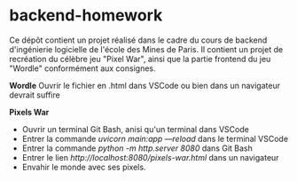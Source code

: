 # backend-homework
Ce dépôt contient un projet réalisé dans le cadre du cours de backend d'ingénierie logicielle de l'école des Mines de Paris. 
Il contient un projet de recréation du célèbre jeu "Pixel War", ainsi que la partie frontend du jeu "Wordle" conformément aux consignes. 

**Wordle**
Ouvrir le fichier en .html dans VSCode ou bien dans un navigateur devrait suffire

**Pixels War**
- Ouvrir un terminal Git Bash, anisi qu'un terminal dans VSCode
- Entrer la commande *uvicorn main:app —reload* dans le terminal VSCode
- Entrer la commande *python -m http.server 8080* dans Git Bash
- Entrer le lien *http://localhost:8080/pixels-war.html* dans un navigateur 
- Envahir le monde avec ses pixels.
